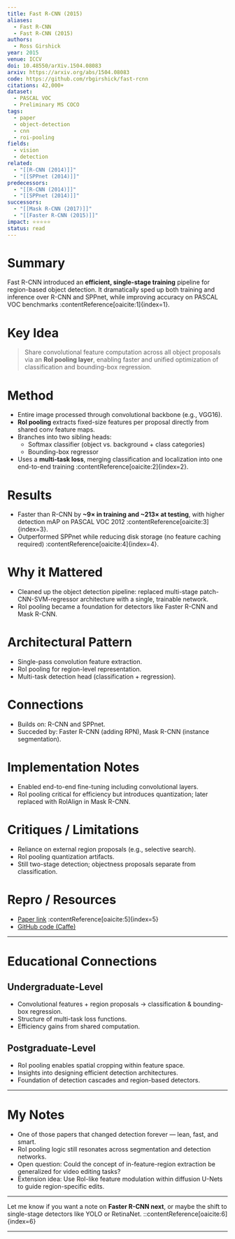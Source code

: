 ```yaml
---
title: Fast R-CNN (2015)
aliases:
  - Fast R-CNN
  - Fast R-CNN (2015)
authors:
  - Ross Girshick
year: 2015
venue: ICCV
doi: 10.48550/arXiv.1504.08083
arxiv: https://arxiv.org/abs/1504.08083
code: https://github.com/rbgirshick/fast-rcnn
citations: 42,000+
dataset:
  - PASCAL VOC
  - Preliminary MS COCO
tags:
  - paper
  - object-detection
  - cnn
  - roi-pooling
fields:
  - vision
  - detection
related:
  - "[[R-CNN (2014)]]"
  - "[[SPPnet (2014)]]"
predecessors:
  - "[[R-CNN (2014)]]"
  - "[[SPPnet (2014)]]"
successors:
  - "[[Mask R-CNN (2017)]]"
  - "[[Faster R-CNN (2015)]]"
impact: ⭐⭐⭐⭐⭐
status: read
---
```


# Summary
Fast R-CNN introduced an **efficient, single-stage training** pipeline for region-based object detection. It dramatically sped up both training and inference over R-CNN and SPPnet, while improving accuracy on PASCAL VOC benchmarks :contentReference[oaicite:1]{index=1}.

# Key Idea
> Share convolutional feature computation across all object proposals via an **RoI pooling layer**, enabling faster and unified optimization of classification and bounding-box regression.

# Method
- Entire image processed through convolutional backbone (e.g., VGG16).
- **RoI pooling** extracts fixed-size features per proposal directly from shared conv feature maps.
- Branches into two sibling heads:
  - Softmax classifier (object vs. background + class categories)
  - Bounding-box regressor
- Uses a **multi-task loss**, merging classification and localization into one end-to-end training :contentReference[oaicite:2]{index=2}.

# Results
- Faster than R-CNN by **~9× in training and ~213× at testing**, with higher detection mAP on PASCAL VOC 2012 :contentReference[oaicite:3]{index=3}.
- Outperformed SPPnet while reducing disk storage (no feature caching required) :contentReference[oaicite:4]{index=4}.

# Why it Mattered
- Cleaned up the object detection pipeline: replaced multi-stage patch-CNN-SVM-regressor architecture with a single, trainable network.
- RoI pooling became a foundation for detectors like Faster R-CNN and Mask R-CNN.

# Architectural Pattern
- Single-pass convolution feature extraction.
- RoI pooling for region-level representation.
- Multi-task detection head (classification + regression).

# Connections
- Builds on: R-CNN and SPPnet.
- Succeded by: Faster R-CNN (adding RPN), Mask R-CNN (instance segmentation).

# Implementation Notes
- Enabled end-to-end fine-tuning including convolutional layers.
- RoI pooling critical for efficiency but introduces quantization; later replaced with RoIAlign in Mask R-CNN.

# Critiques / Limitations
- Reliance on external region proposals (e.g., selective search).
- RoI pooling quantization artifacts.
- Still two-stage detection; objectness proposals separate from classification.

# Repro / Resources
- [Paper link](https://arxiv.org/abs/1504.08083) :contentReference[oaicite:5]{index=5}
- [GitHub code (Caffe)](https://github.com/rbgirshick/fast-rcnn)

---

# Educational Connections

## Undergraduate-Level
- Convolutional features + region proposals → classification & bounding-box regression.
- Structure of multi-task loss functions.
- Efficiency gains from shared computation.

## Postgraduate-Level
- RoI pooling enables spatial cropping within feature space.
- Insights into designing efficient detection architectures.
- Foundation of detection cascades and region-based detectors.

---

# My Notes
- One of those papers that changed detection forever — lean, fast, and smart.
- RoI pooling logic still resonates across segmentation and detection networks.
- Open question: Could the concept of in-feature-region extraction be generalized for video editing tasks?
- Extension idea: Use RoI-like feature modulation within diffusion U-Nets to guide region-specific edits.

---

Let me know if you want a note on **Faster R-CNN next**, or maybe the shift to single-stage detectors like YOLO or RetinaNet.
::contentReference[oaicite:6]{index=6}

---

